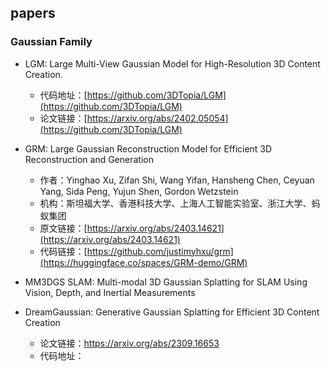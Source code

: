## papers

### Gaussian Family
- LGM: Large Multi-View Gaussian Model for High-Resolution 3D Content Creation.
  - 代码地址：[https://github.com/3DTopia/LGM](https://github.com/3DTopia/LGM)
  - 论文链接：[https://arxiv.org/abs/2402.05054](https://github.com/3DTopia/LGM)
    
- GRM: Large Gaussian Reconstruction Model for Efficient 3D Reconstruction and Generation
  - 作者：Yinghao Xu, Zifan Shi, Wang Yifan, Hansheng Chen, Ceyuan Yang, Sida Peng, Yujun Shen, Gordon Wetzstein
  - 机构：斯坦福大学、香港科技大学、上海人工智能实验室、浙江大学、蚂蚁集团
  - 原文链接：[https://arxiv.org/abs/2403.14621](https://arxiv.org/abs/2403.14621)
  - 代码链接：[https://github.com/justimyhxu/grm](https://huggingface.co/spaces/GRM-demo/GRM)

- MM3DGS SLAM: Multi-modal 3D Gaussian Splatting for SLAM Using Vision, Depth, and Inertial Measurements


- DreamGaussian: Generative Gaussian Splatting for Efficient 3D Content Creation
  - 论文链接：https://arxiv.org/abs/2309.16653
  - 代码地址：
